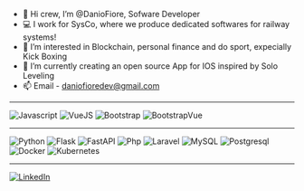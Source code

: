 - 👋 Hi crew, I’m @DanioFiore, Sofware Developer
- 💻 I work for SysCo, where we produce dedicated softwares for railway systems!
- 👀 I’m interested in Blockchain, personal finance and do sport, expecially Kick Boxing
- 🌱 I’m currently creating an open source App for IOS inspired by Solo Leveling
- 📫 Email - daniofioredev@gmail.com 

<hr />
<p>
  <img alt="Javascript" src="https://img.shields.io/badge/JavaScript-323330?style=flat-square&logo=javascript&logoColor=F7DF1E" />
  <img alt="VueJS" src="https://img.shields.io/badge/Vue.js-35495E?style=flat-square&logo=vuedotjs&logoColor=4FC08D" />
  <img alt="Bootstrap" src="https://img.shields.io/badge/Bootstrap-BA00BA?style=flat-square&logo=bootstrap&logoColor=white" />
  <img alt="BootstrapVue" src="https://img.shields.io/badge/BootstrapVue-5A5A5A?style=flat-square&logo=bootstrap&logoColor=white" />
</p>
  <hr />
<p>
  <img alt="Python" src="https://img.shields.io/badge/Python-000000?style=flat-square&logo=Python&logoColor=blueviolet" />
  <img alt="Flask" src="https://img.shields.io/badge/-Flask-red?style=flat-square&logo=Flask&logoColor=white" />
  <img alt="FastAPI" src="https://img.shields.io/badge/-FastAPI-white?style=flat-square&logo=FastAPI&logoColor=green" />
  <img alt="Php" src="https://img.shields.io/badge/Php-000000?style=flat-square&logo=php&logoColor=blueviolet" />
  <img alt="Laravel" src="https://img.shields.io/badge/Laravel-930015?style=flat-square&logo=laravel&logoColor=red" />
  <img alt="MySQL" src="https://img.shields.io/badge/MySQL-005C84?style=flat-square&logo=mysql&logoColor=white" />
  <img alt="Postgresql" src="https://img.shields.io/badge/PostgreSQL-005C84?style=flat-square&logo=Postgresql&logoColor=white" />
  <img alt="Docker" src="https://img.shields.io/badge/-Docker-007fff?style=flat-square&logo=docker&logoColor=white" />
  <img alt="Kubernetes" src="https://img.shields.io/badge/-Kubernetes-007fff?style=flat-square&logo=kubernetes&logoColor=white" />
</p>
<hr />

<p><a href="https://www.linkedin.com/in/danio-fiore/" target="_blank"><img alt="LinkedIn" src="https://img.shields.io/badge/linkedin-%230077B5.svg?&style=for-the-badge&logo=linkedin&logoColor=white" /></a>
</p>
